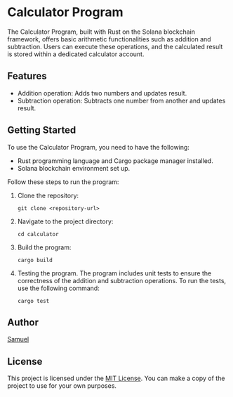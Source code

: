 # Calculator Program

The Calculator Program, built with Rust on the Solana blockchain framework, offers basic arithmetic functionalities such as addition and subtraction. Users can execute these operations, and the calculated result is stored within a dedicated calculator account.

## Features

- Addition operation: Adds two numbers and updates result.
- Subtraction operation: Subtracts one number from another and updates result.

## Getting Started

To use the Calculator Program, you need to have the following:

- Rust programming language and Cargo package manager installed.
- Solana blockchain environment set up.

Follow these steps to run the program:

1. Clone the repository:

   ```shell
   git clone <repository-url>
   ```

2. Navigate to the project directory:

    ```shell
    cd calculator
    ```

3. Build the program:

    ```shell
    cargo build
    ```

4. Testing the program.
The program includes unit tests to ensure the correctness of the addition and subtraction operations. To run the tests, use the following command:

    ```shell
    cargo test
    ```

## Author

[Samuel](https://github.com/psalmuel01)

## License

This project is licensed under the [MIT License](LICENSE).
You can make a copy of the project to use for your own purposes.